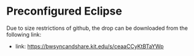 # Preconfigured Eclipse
Due to size restrictions of github, the drop can be downloaded from the following link:
- link: https://bwsyncandshare.kit.edu/s/ceaaCCyKtBTaYWp
